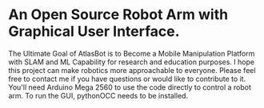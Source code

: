 # An Open Source Robot Arm with Graphical User Interface.
The Ultimate Goal of AtlasBot is to Become a Mobile Manipulation Platform with SLAM and ML Capability for research and education purposes.
I hope this project can make robotics more approachable to everyone. Please feel free to contact me if you have questions or would like to contribute to it.
You'll need Arduino Mega 2560 to use the code directly to control a robot arm. 
To run the GUI, pythonOCC needs to be installed.
